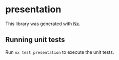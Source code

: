 # presentation

This library was generated with [Nx](https://nx.dev).

## Running unit tests

Run `nx test presentation` to execute the unit tests.
